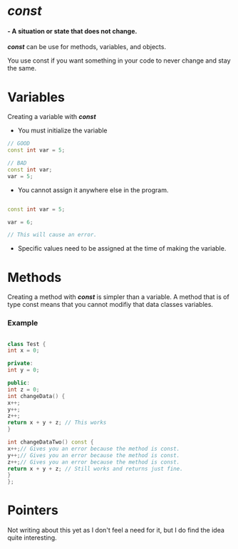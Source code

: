 # **_const_**

#### - A situation or state that does not change.

**_const_** can be use for methods, variables, and objects.


You use const if you want something in your code to never change and stay the same.

# Variables

Creating a variable with  **_const_**
* You must initialize the variable
```C++
// GOOD 
const int var = 5;

// BAD
const int var;
var = 5;
```
* You cannot assign it anywhere else in the program.
```C++

const int var = 5;

var = 6;

// This will cause an error.

```

* Specific values need to be assigned at the time of making the variable.



# Methods

Creating a method with **_const_** is simpler than a variable. A method that is of type const means that you cannot modifiy that data classes variables.

### Example 
```C++

class Test {
int x = 0;

private:
int y = 0;

public:
int z = 0;
int changeData() {
x++;
y++;
z++;
return x + y + z; // This works
}

int changeDataTwo() const {
x++;// Gives you an error because the method is const.
y++;// Gives you an error because the method is const. 
z++;// Gives you an error because the method is const. 
return x + y + z; // Still works and returns just fine.
}
};

```

# Pointers

Not writing about this yet as I don't feel a need for it, but I do find the idea quite interesting.